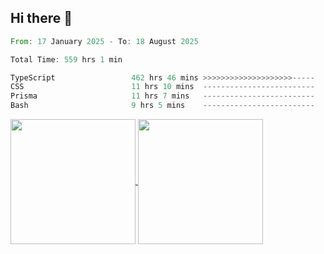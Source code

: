 ## Hi there 👋
<!--START_SECTION:waka-->

```rust
From: 17 January 2025 - To: 18 August 2025

Total Time: 559 hrs 1 min

TypeScript                 462 hrs 46 mins >>>>>>>>>>>>>>>>>>>>-----   81.59 %
CSS                        11 hrs 10 mins  -------------------------   01.97 %
Prisma                     11 hrs 7 mins   -------------------------   01.96 %
Bash                       9 hrs 5 mins    -------------------------   01.60 %
```

<!--END_SECTION:waka-->

<a href="https://github.com/anuraghazra/github-readme-stats">
  <img height=200 align="center" src="https://github-readme-stats.vercel.app/api/top-langs/?username=paulgeorge35&layout=donut&langs_count=5&theme=transparent" />
</a>
<a href="https://github.com/anuraghazra/convoychat">
  <img height=200 align="center" src="https://github-readme-stats.vercel.app/api?username=paulgeorge35&show_icons=true&show=prs_merged&theme=transparent&rank_icon=github" />
</a>

